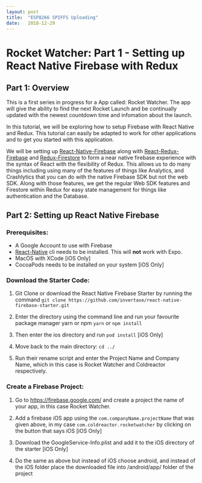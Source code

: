 ```yaml
---
layout: post
title:  "ESP8266 SPIFFS Uploading"
date:   2018-12-29
---
```


# Rocket Watcher: Part 1 - Setting up React Native Firebase with Redux

## Part 1: Overview

This is a first series in progress for a App called: Rocket Watcher. The app will give the ability to find the next Rocket Launch and be continually updated with the newest countdown time and infomation about the launch.

In this tutorial, we will be exploring how to setup Firebase with React Native and Redux. This tutorial can easily be adapted to work for other applications and to get you started with this application.

We will be setting up [React-Native-Firebase](https://rnfirebase.io/)
along with [React-Redux-Firebase](https://github.com/prescottprue/react-redux-firebase) and [Redux-Firestore](https://github.com/prescottprue/redux-firestore) to form a near native firebase experience with the syntax of React with the flexibility of Redux. This allows us to do many things including using many of the features of things like Analytics, and Crashlytics that you can do with the native Firebase SDK but not the web SDK. Along with those features, we get the regular Web SDK features and Firestore within Redux for easy state management for things like authentication and the Database.


## Part 2: Setting up React Native Firebase

### Prerequisites:
* A Google Account to use with Firebase
* [React-Native](https://facebook.github.io/react-native/docs/getting-started) cli needs to be installed. This will **not** work with Expo.
* MacOS with XCode [iOS Only]
* CocoaPods needs to be installed on your system [iOS Only]

### Download the Starter Code:

1. Git Clone or download the React Native Firebase Starter by running the command ``git clone https://github.com/invertase/react-native-firebase-starter.git``
   
2. Enter the directory using the command line and run your favourite package manager yarn or npm ``yarn`` or ``npm install``

3. Then enter the ios directory and run ``pod install`` [iOS Only]

4. Move back to the main directory: ``cd ../``
5. Run their rename script and enter the Project Name and Company Name, which in this case is Rocket Watcher and Coldreactor respectively.

### Create a Firebase Project:

1. Go to https://firebase.google.com/ and create a project the name of your app, in this case Rocket Watcher.

2. Add a firebase iOS app using the ``com.companyName.projectName`` that was given above, in my case ``com.coldreactor.rocketwatcher`` by clicking on the button that says iOS [iOS Only]

3. Download the GoogleService-Info.plist and add it to the iOS directory of the starter [iOS Only]


4. Do the same as above but instead of iOS choose android, and instead of the iOS folder place the downloaded file into /android/app/ folder of the project


